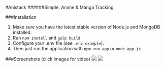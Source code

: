 #Anistack
######Simple, Anime & Manga Tracking

###Installation
1. Make sure you have the latest stable version of Node.js and MongoDB installed.
2. Run `npm install` and `gulp build`
3. Configure your .env file (see `.env.example`).
4. Then just run the application with `npm run app` or `node app.js`

###Screenshots (click images for video)
[![](http://u.cubeupload.com/Horo/jqkQIS.png)](https://gfycat.com/AstonishingSizzlingGossamerwingedbutterfly)
[![](http://u.cubeupload.com/Horo/Fv3O9m.png)](https://gfycat.com/PaltryPoshKoi)